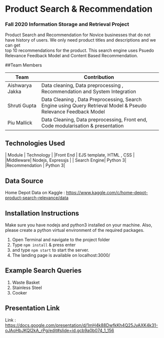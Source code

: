 # Product Search & Recommendation 
### Fall 2020 Information Storage and Retrieval Project

Product Search and Recommendation for Novice businesses that do not have history of users. We only need product titles and descriptions and we can get <br/>
top 10 recommendations for the product. This search engine uses Psuedo Relevance Feedback Model and Content Based Recommendation.


##Team Members

|Team    | Contribution |
| ----------- | ----------- |
| Aishwarya Jakka      | Data cleaning, Data preprocessing , Recommendation and System Integration    |
| Shruti Gupta   | Data Cleaning , Data Preprocessing, Search Engine using Query Retrieval Model & Pseudo Relevance Feedback Model     |
| Piu Mallick   |Data Cleaning, Data preprocessing, Front end, Code modularisation & presentation     |



## Technologies Used

| Module | Technology |
|Front End | EJS template, HTML , CSS |
|Middleware| Nodejs, Expressjs |
| Search Engine| Python 3|
|Recommendation | Python 3|


## Data Source 

Home Depot Data on Kaggle : https://www.kaggle.com/c/home-depot-product-search-relevance/data


## Installation Instructions
Make sure you have nodejs and python3 installed on your machine. Also, please create a python virtual environment of the required packages.

1. Open Terminal and navigate to the project folder <br/>
2. Type `npm install` & press enter <br/>
3. and type `npm start` to start the server.
4. The landing page is available on localhost:3000/


## Example Search Queries

1. Waste Basket
2. Stainless Steel
3. Cooker

## Presentation Link

Link : https://docs.google.com/presentation/d/1mH4k88DwfkKh4Q25JyAXK4k31-oJAoHbJKQI2kA_rPg/edit#slide=id.gcb9a0b074_1_156




